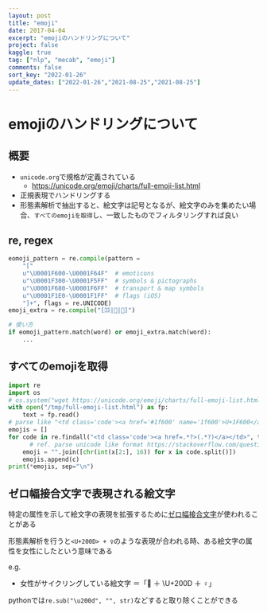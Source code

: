 ```yaml
---
layout: post
title: "emoji"
date: 2017-04-04
excerpt: "emojiのハンドリングについて"
project: false
kaggle: true
tag: ["nlp", "mecab", "emoji"]
comments: false
sort_key: "2022-01-26"
update_dates: ["2022-01-26","2021-08-25","2021-08-25"]
---
```


# emojiのハンドリングについて

## 概要
 - `unicode.org`で規格が定義されている
   - https://unicode.org/emoji/charts/full-emoji-list.html 
 - 正規表現でハンドリングする
 - 形態素解析で抽出すると、絵文字は記号となるが、絵文字のみを集めたい場合、`すべてのemojiを取得`し、一致したものでフィルタリングすれば良い

## re, regex

```python
eomoji_pattern = re.compile(pattern = 
	"["
	u"\U0001F600-\U0001F64F"  # emoticons
	u"\U0001F300-\U0001F5FF"  # symbols & pictographs
	u"\U0001F680-\U0001F6FF"  # transport & map symbols
	u"\U0001F1E0-\U0001F1FF"  # flags (iOS)
    "]+", flags = re.UNICODE)
emoji_extra = re.compile("[🈁|🤣|🤗]")

# 使い方
if eomoji_pattern.match(word) or emoji_extra.match(word):
    ...
```

## すべてのemojiを取得

```python
import re
import os
# os.system("wget https://unicode.org/emoji/charts/full-emoji-list.html -O /tmp/full-emoji-list.html")
with open("/tmp/full-emoji-list.html") as fp:
    text = fp.read()
# parse like "<td class='code'><a href='#1f600' name='1f600'>U+1F600</a></td>"
emojis = []
for code in re.findall("<td class='code'><a href=.*?>(.*?)</a></td>", text):
	  # ref. parse unicode like format https://stackoverflow.com/questions/41597657/converting-from-u-unicode-string-definition-to-true-unicode-character
    emoji = "".join([chr(int(x[2:], 16)) for x in code.split()])
    emojis.append(c)
print(*emojis, sep="\n")
```

## ゼロ幅接合文字で表現される絵文字

特定の属性を示して絵文字の表現を拡張するために[ゼロ幅接合文字](https://ja.wikipedia.org/wiki/ゼロ幅接合子)が使われることがある  

形態素解析を行うと`<U+200D> + ♀`のような表現が合われる時、ある絵文字の属性を女性にしたという意味である  

e.g.
 - 女性がサイクリングしている絵文字 ＝「🚴 ＋ \U+200D ＋ ♀」

pythonでは`re.sub("\u200d", "", str)`などすると取り除くことができる

